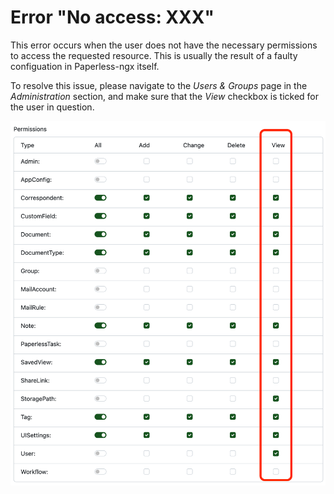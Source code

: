 # Error "No access: XXX"

This error occurs when the user does not have the necessary permissions to access the requested resource. This is usually the result of a faulty configuation in Paperless-ngx itself.

To resolve this issue, please navigate to the *Users & Groups* page in the *Administration* section, and make sure that the *View* checkbox is ticked for the user in question.

![](paperless-perms.png)
